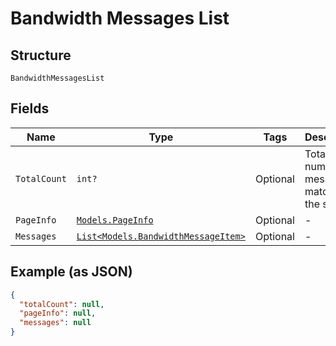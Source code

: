 
# Bandwidth Messages List

## Structure

`BandwidthMessagesList`

## Fields

| Name | Type | Tags | Description |
|  --- | --- | --- | --- |
| `TotalCount` | `int?` | Optional | Total number of messages matched by the search |
| `PageInfo` | [`Models.PageInfo`](/doc/Messaging/models/page-info.md) | Optional | - |
| `Messages` | [`List<Models.BandwidthMessageItem>`](/doc/Messaging/models/bandwidth-message-item.md) | Optional | - |

## Example (as JSON)

```json
{
  "totalCount": null,
  "pageInfo": null,
  "messages": null
}
```

